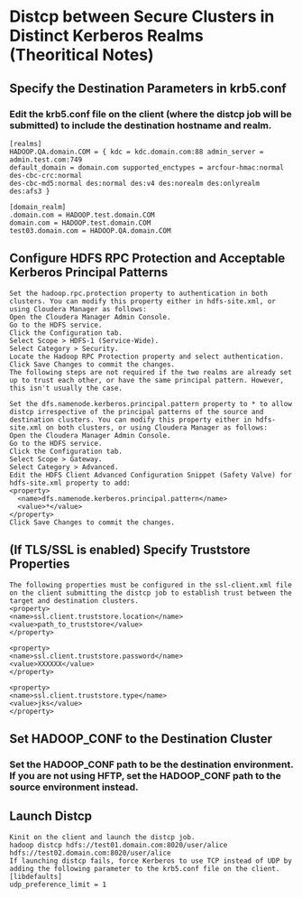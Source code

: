 # Distcp between Secure Clusters in Distinct Kerberos Realms (Theoritical Notes)

## Specify the Destination Parameters in krb5.conf
### Edit the krb5.conf file on the client (where the distcp job will be submitted) to include the destination hostname and realm.
```
[realms]
HADOOP.QA.domain.COM = { kdc = kdc.domain.com:88 admin_server = admin.test.com:749
default_domain = domain.com supported_enctypes = arcfour-hmac:normal des-cbc-crc:normal
des-cbc-md5:normal des:normal des:v4 des:norealm des:onlyrealm des:afs3 } 

[domain_realm]
.domain.com = HADOOP.test.domain.COM
domain.com = HADOOP.test.domain.COM
test03.domain.com = HADOOP.QA.domain.COM

```
## Configure HDFS RPC Protection and Acceptable Kerberos Principal Patterns

```
Set the hadoop.rpc.protection property to authentication in both clusters. You can modify this property either in hdfs-site.xml, or using Cloudera Manager as follows:
Open the Cloudera Manager Admin Console.
Go to the HDFS service.
Click the Configuration tab.
Select Scope > HDFS-1 (Service-Wide).
Select Category > Security.
Locate the Hadoop RPC Protection property and select authentication.
Click Save Changes to commit the changes.
The following steps are not required if the two realms are already set up to trust each other, or have the same principal pattern. However, this isn't usually the case.

Set the dfs.namenode.kerberos.principal.pattern property to * to allow distcp irrespective of the principal patterns of the source and destination clusters. You can modify this property either in hdfs-site.xml on both clusters, or using Cloudera Manager as follows:
Open the Cloudera Manager Admin Console.
Go to the HDFS service.
Click the Configuration tab.
Select Scope > Gateway.
Select Category > Advanced.
Edit the HDFS Client Advanced Configuration Snippet (Safety Valve) for hdfs-site.xml property to add:
<property>
  <name>dfs.namenode.kerberos.principal.pattern</name>
  <value>*</value>
</property>
Click Save Changes to commit the changes.
```

## (If TLS/SSL is enabled) Specify Truststore Properties

```
The following properties must be configured in the ssl-client.xml file on the client submitting the distcp job to establish trust between the target and destination clusters.
<property>
<name>ssl.client.truststore.location</name>
<value>path_to_truststore</value>
</property>

<property>
<name>ssl.client.truststore.password</name>
<value>XXXXXX</value>
</property>

<property>
<name>ssl.client.truststore.type</name>
<value>jks</value>
</property>
```

## Set HADOOP_CONF to the Destination Cluster
### Set the HADOOP_CONF path to be the destination environment. If you are not using HFTP, set the HADOOP_CONF path to the source environment instead.

## Launch Distcp

```
Kinit on the client and launch the distcp job.
hadoop distcp hdfs://test01.domain.com:8020/user/alice hdfs://test02.domain.com:8020/user/alice
If launching distcp fails, force Kerberos to use TCP instead of UDP by adding the following parameter to the krb5.conf file on the client.
[libdefaults]
udp_preference_limit = 1
```
